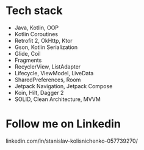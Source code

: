 # Tech stack
- Java, Kotlin, OOP
- Kotlin Coroutines
- Retrofit 2, OkHttp, Ktor
- Gson, Kotlin Serialization
- Glide, Coil
- Fragments
- RecyclerView, ListAdapter
- Lifecycle, ViewModel, LiveData
- SharedPreferences, Room
- Jetpack Navigation, Jetpack Compose
- Koin, Hilt, Dagger 2
- SOLID, Clean Architecture, MVVM

# Follow me on Linkedin
linkedin.com/in/stanislav-kolisnichenko-057739270/
